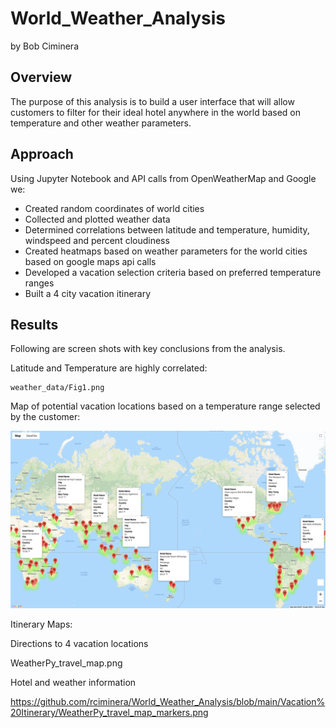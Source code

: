 # World_Weather_Analysis
by Bob Ciminera

## Overview

 The purpose of this analysis is to build a user interface that will allow customers to filter for their ideal hotel anywhere in the world based on temperature and other weather parameters.
 
 ## Approach

Using Jupyter Notebook and API calls from OpenWeatherMap and Google we:

- Created random coordinates of world cities
- Collected and plotted weather data
- Determined correlations between latitude and temperature, humidity, windspeed and percent cloudiness
- Created heatmaps based on weather parameters for the world cities based on google maps api calls
- Developed a vacation selection criteria based on preferred temperature ranges 
- Built a 4 city vacation itinerary 


## Results

Following are screen shots with key conclusions from the analysis.

Latitude and Temperature are highly correlated:

    weather_data/Fig1.png

Map of potential vacation locations based on a temperature range selected by the customer:

![GitHubLogo](https://github.com/rciminera/World_Weather_Analysis/blob/main/Vacation_Search/WeatherPy_vacation_map.png)

Itinerary Maps:

Directions to 4 vacation locations
   
   WeatherPy_travel_map.png
   
Hotel and weather information

   https://github.com/rciminera/World_Weather_Analysis/blob/main/Vacation%20Itinerary/WeatherPy_travel_map_markers.png




